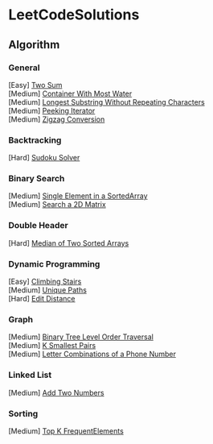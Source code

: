 # LeetCodeSolutions

## Algorithm
### General
[Easy] [Two Sum](https://github.com/ldale1/LeetCodeSolutions/blob/main/Easy/TwoSum.cs) \
[Medium] [Container With Most Water](https://github.com/ldale1/LeetCodeSolutions/blob/main/Medium/ContainerWithMostWater.cs) \
[Medium] [Longest Substring Without Repeating Characters](https://github.com/ldale1/LeetCodeSolutions/blob/main/Medium/LongestSubstringWithoutRepeatingCharacters.cs)\
[Medium] [Peeking Iterator](https://github.com/ldale1/LeetCodeSolutions/blob/main/Medium/PeekingIterator.cs) \
[Medium] [Zigzag Conversion](https://github.com/ldale1/LeetCodeSolutions/blob/main/Medium/ZigzagConversion.cs)

### Backtracking
[Hard] [Sudoku Solver](https://github.com/ldale1/LeetCodeSolutions/blob/main/Hard/SudokuSolver.cs)

### Binary Search
[Medium] [Single Element in a SortedArray](https://github.com/ldale1/LeetCodeSolutions/blob/main/Medium/SingleElementInSortedArray.cs)\
[Medium] [Search a 2D Matrix](https://github.com/ldale1/LeetCodeSolutions/blob/main/Medium/Search2DMatrix.cs)

### Double Header
[Hard] [Median of Two Sorted Arrays](https://github.com/ldale1/LeetCodeSolutions/blob/main/Hard/MedianOfTwoSortedArrays.cs)

### Dynamic Programming
[Easy] [Climbing Stairs](https://github.com/ldale1/LeetCodeSolutions/blob/main/Easy/ClimbingStairs.cs) \
[Medium] [Unique Paths](https://github.com/ldale1/LeetCodeSolutions/blob/main/Medium/UniquePaths.cs) \
[Hard] [Edit Distance](https://github.com/ldale1/LeetCodeSolutions/blob/main/Hard/EditDistance.cs)

### Graph
[Medium] [Binary Tree Level Order Traversal](https://github.com/ldale1/LeetCodeSolutions/blob/main/Medium/BinaryTreeLevelOrderTraversal.cs) \
[Medium] [K Smallest Pairs](https://github.com/ldale1/LeetCodeSolutions/blob/main/Medium/KSmallestPairs.cs) \
[Medium] [Letter Combinations of a Phone Number](https://github.com/ldale1/LeetCodeSolutions/blob/main/Medium/LetterCombinationsOfPhoneNumber.cs)

### Linked List
[Medium] [Add Two Numbers](https://github.com/ldale1/LeetCodeSolutions/blob/main/Medium/AddTwoNumbers.cs) 

### Sorting
[Medium] [Top K FrequentElements](https://github.com/ldale1/LeetCodeSolutions/blob/main/Medium/TopKFrequentElements.cs) 
